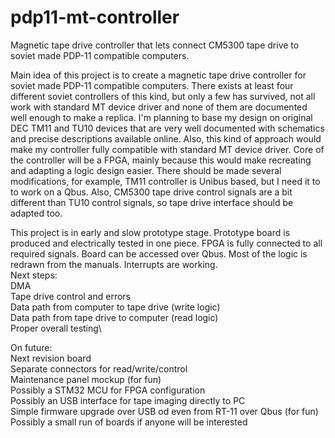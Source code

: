 # pdp11-mt-controller
Magnetic tape drive controller that lets connect CM5300 tape drive to soviet made PDP-11 compatible computers.

Main idea of this project is to create a magnetic tape drive controller for soviet made PDP-11 compatible computers. There exists at least four different soviet controllers of this kind, but only a few has survived, not all work with standard MT device driver and none of them are documented well enough to make a replica. I'm planning to base my design on original DEC TM11 and TU10 devices that are very well documented with schematics and precise descriptions available online. Also, this kind of approach would make my controller fully compatible with standard MT device driver. Core of the controller will be a FPGA, mainly because this would make recreating and adapting a logic design easier. There should be made several modifications, for example, TM11 controller is Unibus based, but I need it to to work on a Qbus. Also, CM5300 tape drive control signals are a bit different than TU10 control signals, so tape drive interface should be adapted too.

This project is in early and slow prototype stage. Prototype board is produced and electrically tested in one piece. FPGA is fully connected to all required signals. Board can be accessed over Qbus. Most of the logic is redrawn from the manuals. Interrupts are working.\
Next steps:\
DMA\
Tape drive control and errors\
Data path from computer to tape drive (write logic)\
Data path from tape drive to computer (read logic)\
Proper overall testing\

On future:\
Next revision board\
Separate connectors for read/write/control\
Maintenance panel mockup (for fun)\
Possibly a STM32 MCU for FPGA configuration\
Possibly an USB interface for tape imaging directly to PC\
Simple firmware upgrade over USB od even from RT-11 over Qbus (for fun)\
Possibly a small run of boards if anyone will be interested 
